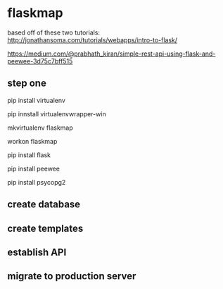 # flaskmap
based off of these two tutorials:
http://jonathansoma.com/tutorials/webapps/intro-to-flask/

https://medium.com/@prabhath_kiran/simple-rest-api-using-flask-and-peewee-3d75c7bff515

## step one
pip install virtualenv

pip innstall virtualenvwrapper-win

mkvirtualenv flaskmap

workon flaskmap

pip install flask

pip install peewee

pip install psycopg2

## create database


## create templates

## establish API


## migrate to production server
